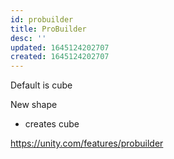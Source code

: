 ```yaml
---
id: probuilder
title: ProBuilder
desc: ''
updated: 1645124202707
created: 1645124202707
---
```



Default is cube

New shape
- creates cube

https://unity.com/features/probuilder

